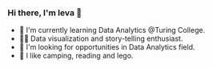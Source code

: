 ### Hi there, I'm Ieva 👋

- 🌱 I'm currently learning Data Analytics @Turing College.
- 🤸‍♀️ Data visualization and story-telling enthusiast.
- 👀 I'm looking for opportunities in Data Analytics field.
- 🎉 I like camping, reading and lego.


<!--
**youcanrunbutyoucanthide/youcanrunbutyoucanthide** is a ✨ _special_ ✨ repository because its `README.md` (this file) appears on your GitHub profile.

Here are some ideas to get you started:

- 🔭 I’m currently working on ...
- 🌱 I’m currently learning ...
- 👯 I’m looking to collaborate on ...
- 🤔 I’m looking for help with ...
- 💬 Ask me about ...
- 📫 How to reach me: ...
- 😄 Pronouns: ...
- ⚡ Fun fact: ...
-->
